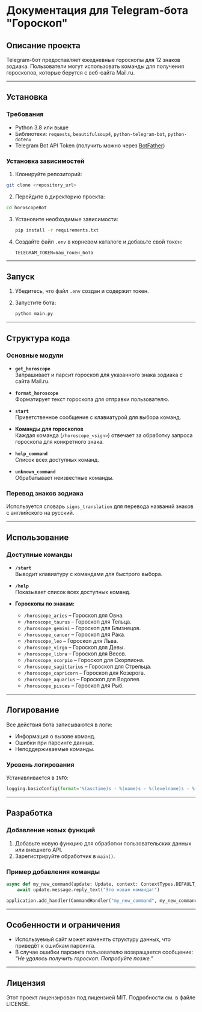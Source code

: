 
# Документация для Telegram-бота "Гороскоп"

## Описание проекта
Telegram-бот предоставляет ежедневные гороскопы для 12 знаков зодиака. Пользователи могут использовать команды для получения гороскопов, которые берутся с веб-сайта Mail.ru.

---

## Установка

### Требования
- Python 3.8 или выше
- Библиотеки: `requests`, `beautifulsoup4`, `python-telegram-bot`, `python-dotenv`
- Telegram Bot API Token (получить можно через [BotFather](https://core.telegram.org/bots#botfather))

### Установка зависимостей

1. Клонируйте репозиторий:
  ```bash
  git clone <repository_url>
  ```
2. Перейдите в директорию проекта:
  ```bash
  cd horoscopeBot
  ```
3. Установите необходимые зависимости:
   ```bash
   pip install -r requirements.txt
   ```

4. Создайте файл `.env` в корневом каталоге и добавьте свой токен:
   ```env
   TELEGRAM_TOKEN=ваш_токен_бота
   ```

---

## Запуск

1. Убедитесь, что файл `.env` создан и содержит токен.
2. Запустите бота:
   
   ```bash
   python main.py
   ```

---

## Структура кода

### Основные модули
- **`get_horoscope`**  
  Запрашивает и парсит гороскоп для указанного знака зодиака с сайта Mail.ru.

- **`format_horoscope`**  
  Форматирует текст гороскопа для отправки пользователю.

- **`start`**  
  Приветственное сообщение с клавиатурой для выбора команд.

- **Команды для гороскопов**  
  Каждая команда (`/horoscope_<sign>`) отвечает за обработку запроса гороскопа для конкретного знака.

- **`help_command`**  
  Список всех доступных команд.

- **`unknown_command`**  
  Обрабатывает неизвестные команды.

### Перевод знаков зодиака
Используется словарь `signs_translation` для перевода названий знаков с английского на русский.

---

## Использование

### Доступные команды
- **`/start`**  
  Выводит клавиатуру с командами для быстрого выбора.
  
- **`/help`**  
  Показывает список всех доступных команд.

- **Гороскопы по знакам:**
  - `/horoscope_aries` – Гороскоп для Овна.
  - `/horoscope_taurus` – Гороскоп для Тельца.
  - `/horoscope_gemini` – Гороскоп для Близнецов.
  - `/horoscope_cancer` – Гороскоп для Рака.
  - `/horoscope_leo` – Гороскоп для Льва.
  - `/horoscope_virgo` – Гороскоп для Девы.
  - `/horoscope_libra` – Гороскоп для Весов.
  - `/horoscope_scorpio` – Гороскоп для Скорпиона.
  - `/horoscope_sagittarius` – Гороскоп для Стрельца.
  - `/horoscope_capricorn` – Гороскоп для Козерога.
  - `/horoscope_aquarius` – Гороскоп для Водолея.
  - `/horoscope_pisces` – Гороскоп для Рыб.

---

## Логирование

Все действия бота записываются в логи:
- Информация о вызове команд.
- Ошибки при парсинге данных.
- Неподдерживаемые команды.

### Уровень логирования
Устанавливается в `INFO`:
```python
logging.basicConfig(format='%(asctime)s - %(name)s - %(levelname)s - %(message)s', level=logging.INFO)
```

---

## Разработка

### Добавление новых функций
1. Добавьте новую функцию для обработки пользовательских данных или внешнего API.
2. Зарегистрируйте обработчик в `main()`.

### Пример добавления команды
```python
async def my_new_command(update: Update, context: ContextTypes.DEFAULT_TYPE) -> None:
    await update.message.reply_text("Это новая команда!")

application.add_handler(CommandHandler("my_new_command", my_new_command))
```

---

## Особенности и ограничения
- Используемый сайт может изменять структуру данных, что приведёт к ошибкам парсинга.
- В случае ошибки парсинга пользователю возвращается сообщение:  
  *"Не удалось получить гороскоп. Попробуйте позже."*

---

## Лицензия
Этот проект лицензирован под лицензией MIT. Подробности см. в файле LICENSE.


